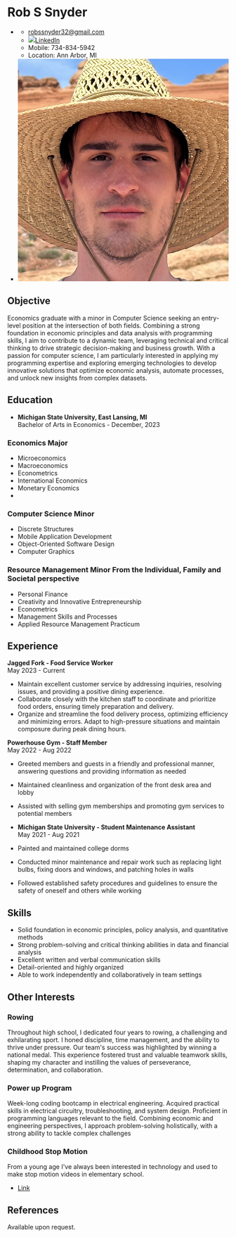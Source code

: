 # Rob S Snyder

- 
  - [robssnyder32@gmail.com](mailto:robssnyder32@gmail.com)
  - <a class="linked-in" href="https://www.linkedin.com/in/rob-snyder-111a40267/" target="_blank"><img src="https://upload.wikimedia.org/wikipedia/commons/thumb/c/c9/Linkedin.svg/200px-Linkedin.svg.png">LinkedIn</a>
  - Mobile: 734-834-5942
  - Location: Ann Arbor, MI
- ![](Rob.png)

## Objective

Economics graduate with a minor in Computer Science seeking an entry-level position at the intersection of both fields. Combining a strong foundation in economic principles and data analysis with programming skills, I aim to contribute to a dynamic team, leveraging technical and critical thinking to drive strategic decision-making and business growth. With a passion for computer science, I am particularly interested in applying my programming expertise and exploring emerging technologies to develop innovative solutions that optimize economic analysis, automate processes, and unlock new insights from complex datasets.

## Education

- **Michigan State University, East Lansing, MI**  
Bachelor of Arts in Economics - December, 2023

### Economics Major
- Microeconomics
- Macroeconomics
- Econometrics
- International Economics
- Monetary Economics
- 
### Computer Science Minor
- Discrete Structures
- Mobile Application Development
- Object-Oriented Software Design
- Computer Graphics

### Resource Management Minor From the Individual, Family and Societal perspective
- Personal Finance
- Creativity and Innovative Entrepreneurship
- Econometrics
- Management Skills and Processes
- Applied Resource Management Practicum

## Experience

**Jagged Fork - Food Service Worker**  
May 2023 - Current
- Maintain excellent customer service by addressing inquiries, resolving issues, and providing a positive dining experience.
- Collaborate closely with the kitchen staff to coordinate and prioritize food orders, ensuring timely preparation and delivery.
- Organize and streamline the food delivery process, optimizing efficiency and minimizing errors.
Adapt to high-pressure situations and maintain composure during peak dining hours.

**Powerhouse Gym - Staff Member**  
May 2022 - Aug 2022
- Greeted members and guests in a friendly and professional manner, answering questions and providing information as needed
- Maintained cleanliness and organization of the front desk area and lobby
- Assisted with selling gym memberships and promoting gym services to potential members

- **Michigan State University - Student Maintenance Assistant**  
May 2021 - Aug 2021
- Painted and maintained college dorms
- Conducted minor maintenance and repair work such as replacing light bulbs, fixing doors and windows, and patching holes in walls
- Followed established safety procedures and guidelines to ensure the safety of oneself and others while working

## Skills
- Solid foundation in economic principles, policy analysis, and quantitative methods
- Strong problem-solving and critical thinking abilities in data and financial analysis
- Excellent written and verbal communication skills
- Detail-oriented and highly organized
- Able to work independently and collaboratively in team settings

## Other Interests
### Rowing
Throughout high school, I dedicated four years to rowing, a challenging and exhilarating sport. I honed discipline, time management, and the ability to thrive under pressure. Our team's success was highlighted by winning a national medal. This experience fostered trust and valuable teamwork skills, shaping my character and instilling the values of perseverance, determination, and collaboration.
### Power up Program
Week-long coding bootcamp in electrical engineering. Acquired practical skills in electrical circuitry, troubleshooting, and system design. Proficient in programming languages relevant to the field. Combining economic and engineering perspectives, I approach problem-solving holistically, with a strong ability to tackle complex challenges
### Childhood Stop Motion
From a young age I've always been interested in technology and used to make stop motion videos in elementary school.
  - <a class="linked-in" href="https://www.linkedin.com/in/rob-snyder-111a40267/" target="_blank">Link</a>

## References

Available upon request.
